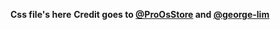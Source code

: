 <b>Css file's here</b>
<b>Credit goes to <a href="https://github.com/ProOsStore">@ProOsStore</a> and <a href="https://github.com/george-lim/">@george-lim</a>
